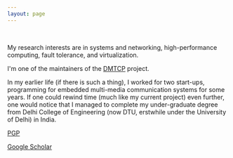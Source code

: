 ```yaml
---
layout: page
---
```


<br />

My research interests are in systems and networking, high-performance
computing, fault tolerance, and virtualization.

I'm one of the maintainers of the [DMTCP](http://www.dmtcp.sf.net) project.

In my earlier life (if there is such a thing), I worked for two
start-ups, programming for embedded multi-media communication systems
for some years. If one could rewind time (much like my current
project) even further, one would notice that I managed to complete
my under-graduate degree from Delhi College of Engineering (now
DTU, erstwhile under the University of Delhi) in India.

[PGP](./rgarg.gpg.txt)

[Google Scholar](https://scholar.google.com/citations?user=o3Q6pjoAAAAJ)
